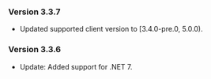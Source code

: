 ### Version 3.3.7

- Updated supported client version to [3.4.0-pre.0, 5.0.0).

### Version 3.3.6

- Update: Added support for .NET 7.